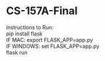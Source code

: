 # CS-157A-Final

Instructions to Run: <br />
pip install flask <br />
IF MAC: export FLASK_APP=app.py <br />
IF WINDOWS: set FLASK_APP=app.py <br /> 
flask run
